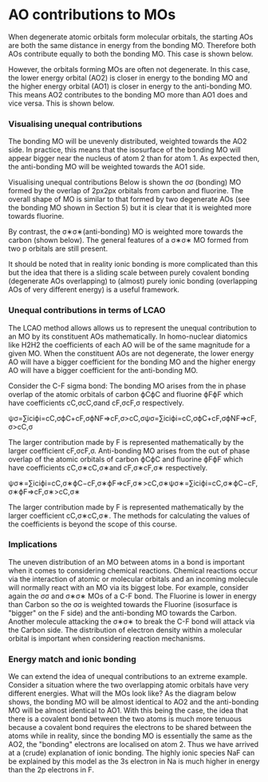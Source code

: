 # AO contributions to MOs

When degenerate atomic orbitals form molecular orbitals, the starting AOs are both the same distance in energy from the bonding  MO. Therefore both AOs contribute equally to both the bonding MO. This case is shown below. 

However, the orbitals forming MOs are often not degenerate. In this case, the lower energy orbital (AO2) is closer in energy to the bonding MO and the higher energy orbital (AO1) is closer in energy to the anti-bonding MO. This means AO2 contributes to the bonding MO more than AO1 does and vice versa. This is shown below. 



### Visualising unequal contributions 
The bonding MO will be unevenly distributed, weighted towards the AO2 side. In practice, this means that the isosurface of the bonding MO will appear bigger near the nucleus of atom 2 than for atom 1. As expected then, the anti-bonding MO will be weighted towards the AO1 side.

Visualising unequal contributions
Below is shown the σσ (bonding) MO formed by the overlap of 2px2px orbitals from carbon and fluorine. The overall shape of MO is similar to that formed by two degenerate AOs (see the bonding MO shown in Section 5) but it is clear that it is weighted more towards fluorine.  


By contrast, the σ∗σ∗(anti-bonding) MO is weighted more towards the carbon (shown below). The general features of a σ∗σ∗ MO formed from two p orbitals are still present. 

It should be noted that in reality ionic bonding is more complicated than this but the idea that there is a sliding scale between purely covalent bonding (degenerate AOs overlapping) to (almost) purely ionic bonding (overlapping AOs of very different energy) is a useful framework. 


### Unequal contributions in terms of LCAO 

The LCAO method allows allows us to represent the unequal contribution to an MO by its constituent AOs mathematically. In homo-nuclear diatomics like H2H2 the coefficients of each AO will be of the same magnitude for a given MO. When the constituent AOs are not degenerate, the lower energy AO will have a bigger coefficient for the bonding MO and the higher energy AO will have a bigger coefficient for the anti-bonding MO. 

Consider the C-F sigma bond:
The bonding MO arises from the in phase overlap of the atomic orbitals of carbon ϕCϕC and fluorine ϕFϕF which have coefficients cC,σcC,σand cF,σcF,σ respectively. 

  ψσ=∑iciϕi=cC,σϕC+cF,σϕNF⇒cF,σ>cC,σψσ=∑iciϕi=cC,σϕC+cF,σϕNF⇒cF,σ>cC,σ
  
The larger contribution made by F is represented mathematically by the larger coefficient cF,σcF,σ.
Anti-bonding MO  arises from the out of phase overlap of the atomic orbitals of carbon ϕCϕC and fluorine ϕFϕF which have coefficients cC,σ∗cC,σ∗and cF,σ∗cF,σ∗ respectively. 

ψσ∗=∑iciϕi=cC,σ∗ϕC−cF,σ∗ϕF⇒cF,σ∗>cC,σ∗ψσ∗=∑iciϕi=cC,σ∗ϕC−cF,σ∗ϕF⇒cF,σ∗>cC,σ∗

The larger contribution made by F is represented mathematically by the larger coefficient cC,σ∗cC,σ∗.
The methods for calculating the values of the coefficients is beyond the scope of this course. 


### Implications

The uneven distribution of an MO between atoms in a bond is important when it comes to considering chemical reactions. Chemical reactions occur via the interaction of atomic or molecular orbitals and an incoming molecule will normally react with an MO via its biggest lobe. For example, consider again the σσ and σ∗σ∗ MOs of a C-F bond. The Fluorine is lower in energy than Carbon so the σσ is weighted towards the Fluorine (isosurface is "bigger" on the F side) and the anti-bonding MO towards the Carbon. Another molecule attacking the σ∗σ∗ to break the C-F bond will attack via the Carbon side. The distribution of electron density within a molecular orbital is important when considering reaction mechanisms. 

### Energy match and ionic bonding

We can extend the idea of unequal contributions to an extreme example. Consider a situation where the two overlapping atomic orbitals have very different energies. What will the MOs look like? As the diagram below shows, the bonding MO will be almost identical to AO2 and the anti-bonding MO will be almost identical to AO1. With this being the case, the idea that there is a covalent bond between the two atoms is much more tenuous because a covalent bond requires the electrons to be shared between the atoms while in reality, since the bonding MO is essentially the same as the AO2, the "bonding" electrons are localised on atom 2. Thus we have arrived at a (crude) explanation of ionic bonding. The highly ionic species NaF can be explained by this model as the 3s electron in Na is much higher in energy than the 2p electrons in F. 



